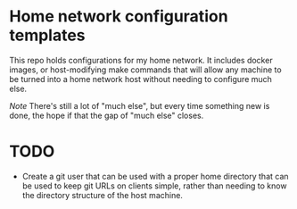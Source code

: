 # Home network configuration templates

This repo holds configurations for my home network.
It includes docker images, or host-modifying make commands that will allow any machine to be turned into a home network host without needing to configure much else.

*Note* There's still a lot of "much else", but every time something new is done, the hope if that the gap of "much else" closes.

# TODO
- Create a git user that can be used with a proper home directory that can be used to keep git URLs on clients simple, rather than needing to know the directory structure of the host machine.
